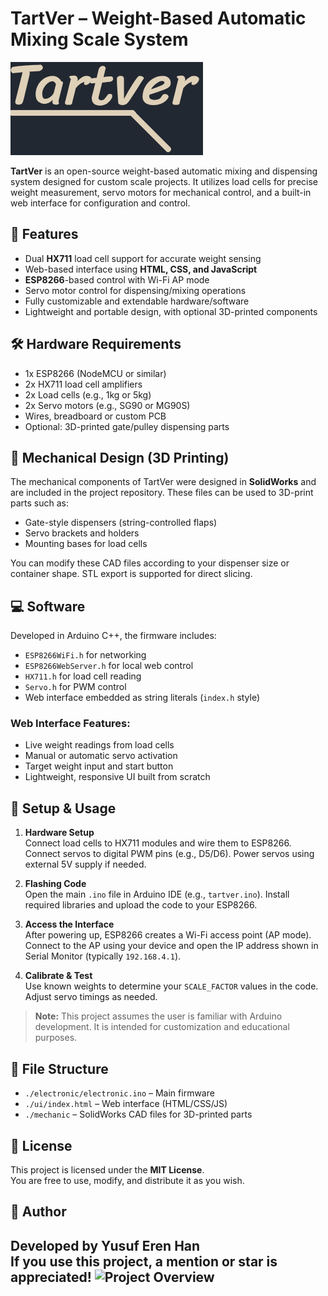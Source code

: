 # TartVer – Weight-Based Automatic Mixing Scale System
![logo](ui/tartver.png)

**TartVer** is an open-source weight-based automatic mixing and dispensing system designed for custom scale projects. It utilizes load cells for precise weight measurement, servo motors for mechanical control, and a built-in web interface for configuration and control.

## 🚀 Features

- Dual **HX711** load cell support for accurate weight sensing
- Web-based interface using **HTML, CSS, and JavaScript**
- **ESP8266**-based control with Wi-Fi AP mode
- Servo motor control for dispensing/mixing operations
- Fully customizable and extendable hardware/software
- Lightweight and portable design, with optional 3D-printed components

## 🛠️ Hardware Requirements

- 1x ESP8266 (NodeMCU or similar)
- 2x HX711 load cell amplifiers
- 2x Load cells (e.g., 1kg or 5kg)
- 2x Servo motors (e.g., SG90 or MG90S)
- Wires, breadboard or custom PCB
- Optional: 3D-printed gate/pulley dispensing parts

## 🧱 Mechanical Design (3D Printing)

The mechanical components of TartVer were designed in **SolidWorks** and are included in the project repository. These files can be used to 3D-print parts such as:

- Gate-style dispensers (string-controlled flaps)
- Servo brackets and holders
- Mounting bases for load cells

You can modify these CAD files according to your dispenser size or container shape. STL export is supported for direct slicing.

## 💻 Software

Developed in Arduino C++, the firmware includes:

- `ESP8266WiFi.h` for networking  
- `ESP8266WebServer.h` for local web control  
- `HX711.h` for load cell reading  
- `Servo.h` for PWM control  
- Web interface embedded as string literals (`index.h` style)

### Web Interface Features:

- Live weight readings from load cells
- Manual or automatic servo activation
- Target weight input and start button
- Lightweight, responsive UI built from scratch

## 🔧 Setup & Usage

1. **Hardware Setup**  
   Connect load cells to HX711 modules and wire them to ESP8266. Connect servos to digital PWM pins (e.g., D5/D6). Power servos using external 5V supply if needed.

2. **Flashing Code**  
   Open the main `.ino` file in Arduino IDE (e.g., `tartver.ino`). Install required libraries and upload the code to your ESP8266.

3. **Access the Interface**  
   After powering up, ESP8266 creates a Wi-Fi access point (AP mode). Connect to the AP using your device and open the IP address shown in Serial Monitor (typically `192.168.4.1`).

4. **Calibrate & Test**  
   Use known weights to determine your `SCALE_FACTOR` values in the code. Adjust servo timings as needed.

> **Note:** This project assumes the user is familiar with Arduino development. It is intended for customization and educational purposes.

## 📂 File Structure

- `./electronic/electronic.ino` – Main firmware
- `./ui/index.html` – Web interface (HTML/CSS/JS)
- `./mechanic` – SolidWorks CAD files for 3D-printed parts

## 📄 License

This project is licensed under the **MIT License**.  
You are free to use, modify, and distribute it as you wish.

## 👤 Author

Developed by **Yusuf Eren Han**  
If you use this project, a mention or star is appreciated!
![Project Overview](projectfile.png)
---

